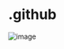 # .github

![image](https://user-images.githubusercontent.com/109056914/194498966-2288f5c9-c745-4326-85ac-a8bcc0fbe2b7.png)
